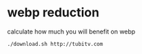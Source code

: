 # webp reduction

calculate how much you will benefit on webp

```sh
./download.sh http://tubitv.com
```
